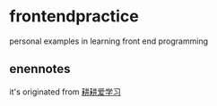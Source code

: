 # frontendpractice
personal examples in learning front end programming

## enennotes
it's originated from  <a href="https://enen.me/?p=1" target="_blank">耕耕爱学习</a>


